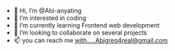 - 👋 Hi, I’m @Abi-anyating
- 👀 I’m interested in coding
- 🌱 I’m currently learning Frontend web development
- 💞️ I’m looking to collaborate on several projects
- 📫 you can reach me with.....Abigreg4real@gmail.com

<!---
Abi-anyating/Abi-anyating is a ✨ special ✨ repository because its `README.md` (this file) appears on your GitHub profile.
You can click the Preview link to take a look at your changes.
--->
